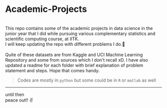 # Academic-Projects
<br>  This repo contains some of the academic projects in data science in the junior year that I did while pursuing various complementary statistics and scientific computing course, at IITK. 
<br>
I will keep updating the repo with different problems I do.👻 <br>
  <br> Quite of these datasets are from Kaggle and UCI Machine Learning Repository and some from sources which I don't recall xD.
I have also updated a readme for each folder with brief explanation of problem statement and steps. Hope that comes handy.
> Codes are mostly in `python` but some could be in  `R` or  `matlab` as well <br> 
<hr>

until then <br>
peace out!! ✌️
